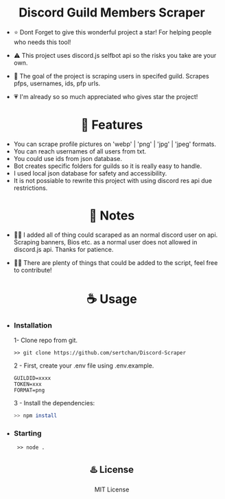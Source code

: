 <center>
<h1>Discord Guild Members Scraper</h1>
</center>

- ⭐ Dont Forget to give this wonderful project a star! For helping people who needs this tool!

- ⚠️ This project uses discord.js selfbot api so the risks you take are your own.

- 🎌 The goal of the project is scraping users in specifed guild. Scrapes pfps, usernames, ids, pfp urls. 

- 💗 I'm already so so much appreciated who gives star the project! 

<center> 
<h1>👾 Features </h1>
</center>

  -  You can scrape profile pictures on 'webp' | 'png' | 'jpg' | 'jpeg' formats.
  -  You can reach usernames of all users from txt.
  -  You could use ids from json database.
  -  Bot creates specific folders for guilds so it is really easy to handle.
  -  I used local json database for safety and accessibility.
  -  It is not possiable to rewrite this project with using discord res api due restrictions. 

<center> 
<h1>💌 Notes</h1>
</center>

  - 😶‍🌫️ I added all of thing could scaraped as an normal discord user on api. Scraping banners, Bios etc. as a normal user does not allowed in discord.js api. Thanks for patience.

  - 👍🏻 There are plenty of things that could be added to the script, feel free to contribute! 

<center> 
<h1>☕ Usage</h1>
</center>

  - ### Installation
   
     1- Clone repo from git.
     ```
     >> git clone https://github.com/sertchan/Discord-Scraper
     ```
    
     2 - First, create your .env file using .env.example.

     ```
     GUILDID=xxxx
     TOKEN=xxx
     FORMAT=png
     ```
    
      3 - Install the dependencies:
  
     ```sh
     >> npm install
     ```

  - ### Starting
    
     ```
      >> node . 
     ```
<center>

<h2>♨️ License </h2>
<p>MIT License </p>
</center>
